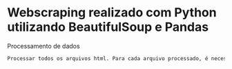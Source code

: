 # Webscraping realizado com Python utilizando BeautifulSoup e Pandas

Processamento de dados
```bash
Processar todos os arquivos html. Para cada arquivo processado, é necessário extrair as informações listadas e gerar como SAÍDA, um único arquivo denominado “PATENTES.HTML” contendo as informações de todos os arquivos.
```

